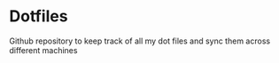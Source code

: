 # Dotfiles

Github repository to keep track of all my dot files and sync them across different machines
